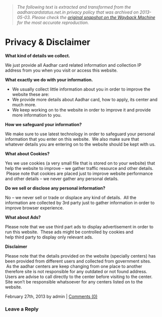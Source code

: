 > *The following text is extracted and transformed from the aadharcardstatus.net.in privacy policy that was archived on 2013-05-03. Please check the [original snapshot on the Wayback Machine](https://web.archive.org/web/20130503042925id_/http%3A//www.aadharcardstatus.net.in/privacy) for the most accurate reproduction.*

# Privacy & Disclaimer

**What kind of details we collect.**

We just provide all Aadhar card related information and collection IP address from you when you visit or access this website.

**What exactly we do with your information.**

  * We usually collect little information about you in order to improve the website these are:
  * We provide more details about Aadhar card, how to apply, its center and much more.
  * We keep working on to the website in order to improve it and provide more information to you.



**How we safeguard your information?**

We make sure to use latest technology in order to safeguard your personal information that you enter on this website.  We also make sure that whatever details you are entering on to the website should be kept with us.

**What about Cookies?**

Yes we use cookies (a very small file that is stored on to your website) that help the website to improve – we gather traffic resource and other details.  Please note that cookies are placed just to improve website performance and other details – we never gather any personal details.

**Do we sell or disclose any personal information?**

No – we never sell or trade or displace any kind of details.  All the information are collected by 3rd party just to gather information in order to improve browser experience.

**What about Ads?**

Please note that we use third part ads to display advertisement in order to run this website.  These ads might be controlled by cookies and help third party to display only relevant ads.

**Disclaimer**

Please note that the details provided on the website (specially centers) has been provided from different users and collected from government sites.  As the aadhar centers are keep changing from one place to another therefore site is not responsible for any outdated or not found address. Users are advise to call directly to the center before visiting to the center. Site won’t be responsible whatsoever for any centers listed on to the website.

February 27th, 2013 by admin | [Comments (0)](http://www.aadharcardstatus.net.in/privacy/#comments)

### Leave a Reply
